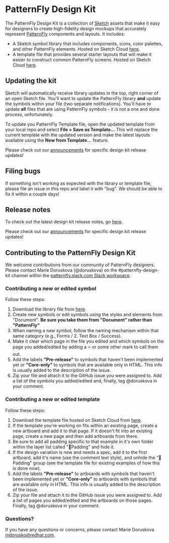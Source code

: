 # PatternFly Design Kit
The PatternFly Design Kit is a collection of [Sketch](https://www.sketchapp.com) assets that make it easy for designers to create high-fidelity design mockups that accurately represent [PatternFly](http://patternfly.org) components and layouts. It includes:

* A Sketch symbol library that includes components, icons, color palettes, and other PatternFly elements. Hosted on Sketch Cloud [here](https://www.sketch.com/s/2cf1063b-5283-4e0b-b8a6-cbb1ac07e29e).
* A template file that provides several starter layouts that will make it easier to construct common PatternFly screens. Hosted on Sketch Cloud [here](https://www.sketch.com/s/729c2eee-e8b6-4fcd-8a79-f6faa8c30f89).

## Updating the kit
Sketch will automatically receive library updates in the top, right corner of an open Sketch file. You'll want to update the PatternFly library **and** update the symbols within your file (two separate notifications). You'll have to update **all** files that are using PatternFly symbols - it is not a one and done process, unfortunately.

To update you PatternFly Template file, open the updated template from your local repo and select **File > Save as Template...** This will replace the current template with the updated version and make the latest layouts available using the **New from Template...** feature.

Please check out our [announcements](https://github.com/patternfly/patternfly-design-kit/blob/master/Announcements.md) for specific design kit release updates!

## Filing bugs
If something isn't working as expected with the library or template file, please file an issue in this repo and label it with "bug". We should be able to fix it within a couple days! 

## Release notes
To check out the latest design kit release notes, go [here](https://github.com/patternfly/patternfly-design-kit/blob/master/PatternFly%20release%20notes.md).

Please check out our [announcements](https://github.com/patternfly/patternfly-design-kit/blob/master/Announcements.md) for specific design kit release updates!

## Contributing to the PatternFly Design Kit
We welcome contributions from our community of PatternFly designers. Please contact Marie Doruskova (@doruskova) on the #patternfly-design-kit channel within the [patternfly.slack.com Slack workspace](https://patternfly.slack.com).
### Contributing a new or edited symbol
Follow these steps:
1. Download the library file from [here](https://www.sketch.com/s/2cf1063b-5283-4e0b-b8a6-cbb1ac07e29e).
2. Create new symbols or edit symbols using the styles and elements from "Document".
**Be sure you take them from "Document" rather than "PatternFly"**
3. When naming a new symbol, follow the naming mechanism within that same category (e.g., Forms / 2. Text Box / Success).
4. Make it clear which page in the file you edited and which symbols on the page you added/edited by adding a ⭐️ or some other mark to call them out.
5. Add the labels **"Pre-release"** to symbols that haven't been implemented yet or **"Core-only"** to symbols that are available only in HTML. This info is usually added to the description of the issue.
6. Zip your file and attach it to the GitHub issue you were assigned to. Add a list of the symbols you added/edited and, finally, tag @doruskova in your comment.
### Contributing a new or edited template
Follow these steps:
1. Download the template file hosted on Sketch Cloud from [here](https://www.sketch.com/s/729c2eee-e8b6-4fcd-8a79-f6faa8c30f89).
2. If the template you're working on fits within an existing page, create a new artboard and add it to that page. If it doesn't fit into an existing page, create a new page and then add artboards from there.
3. Be sure to add all padding specific to that example in it's own folder within the layer list called "📐Padding" and hide it.
4. If the design variation is new and needs a spec, add it to the first artboard, add it's name (use the comment text style), and unhide the "📐Padding" group (see the template file for existing examples of how this is done now).
5. Add the labels **"Pre-release"** to artboards with symbols that haven't been implemented yet or **"Core-only"** to artboards with symbols that are available only in HTML. This info is usually added to the description of the issue.
6. Zip your file and attach it to the GitHub issue you were assigned to. Add a list of pages you added/edited and the artboards on those pages. Finally, tag @doruskova in your comment.
### Questions?
If you have any questions or concerns, please contact Marie Doruskova [mdorusko@redhat.com](mailto:mdorusko@redhat.com).
